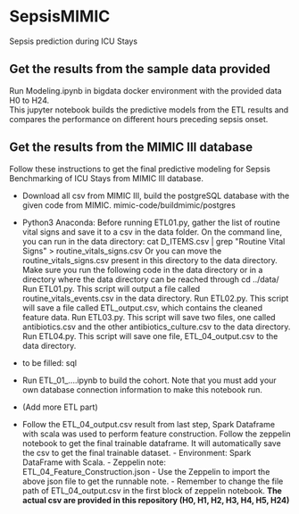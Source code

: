 # SepsisMIMIC
Sepsis prediction during ICU Stays	

## Get the results from the sample data provided
Run Modeling.ipynb in bigdata docker environment with the provided data H0 to H24.	
This jupyter notebook builds the predictive models from the ETL results and compares the performance on different hours preceding sepsis onset.	

## Get the results from the MIMIC III database

Follow these instructions to get the final predictive modeling for Sepsis Benchmarking of ICU Stays from MIMIC III database.

- Download all csv from MIMIC III, build the postgreSQL database with the given code from MIMIC.
mimic-code/buildmimic/postgres

- Python3 Anaconda: 
  Before running ETL01.py, gather the list of routine vital signs and save it to a csv in the data folder.
  On the command line, you can run in the data directory:
    cat D_ITEMS.csv | grep "Routine Vital Signs" > routine_vitals_signs.csv
    Or you can move the routine_vitals_signs.csv present in this directory to the data directory.
  Make sure you run the following code in the data directory or in a directory where the data directory can be reached through cd ../data/
  Run ETL01.py. This script will output a file called routine_vitals_events.csv in the data directory.
  Run ETL02.py. This script will save a file called ETL_output.csv, which contains the cleaned feature data.
  Run ETL03.py. This script will save two files, one called antibiotics.csv and the other antibiotics_culture.csv to the data directory.
  Run ETL04.py. This script will save one file, ETL_04_output.csv to the data directory.
  
- to be filled: sql

- Run ETL_01_....ipynb to build the cohort. Note that you must add your own database connection information to make this notebook run.	
- (Add more ETL part)	

- Follow the ETL_04_output.csv result from last step, Spark Dataframe with scala was used to perform feature construction. 
 Follow the zeppelin notebook to get the final trainable dataframe. It will automatically save the csv to get the final trainable dataset.
 \- Environment: Spark DataFrame with Scala. 
 \- Zeppelin note: ETL_04_Feature_Construction.json
 \- Use the Zeppelin to import the above json file to get the runnable note. 
 \- Remember to change the file path of ETL_04_output.csv in the first block of zeppelin notebook.
    **The actual csv are provided in this repository (H0, H1, H2, H3, H4, H5, H24)**
